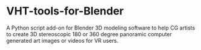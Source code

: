 # VHT-tools-for-Blender
A Python script add-on for Blender 3D modeling software to help CG artists to create 3D stereoscopic 180 or 360 degree panoramic computer generated art images or videos for VR users. 
